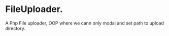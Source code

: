 # FileUploader.
A Php File uploader, OOP where we cann only modal and set path to upload directory.
